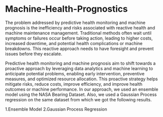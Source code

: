 # Machine-Health-Prognostics
The problem addressed by predictive health monitoring and machine prognosis is the inefficiency and risks associated with reactive health and machine maintenance management. Traditional methods often wait until symptoms or failures occur before taking action, leading to higher costs, increased downtime, and potential health complications or machine breakdowns. This reactive approach needs to have foresight and prevent issues before they escalate.

Predictive health monitoring and machine prognosis aim to shift towards a proactive approach by leveraging data analytics and machine learning to anticipate potential problems, enabling early intervention, preventive measures, and optimized resource allocation. This proactive strategy helps mitigate risks, reduce costs, improve efficiency, and improve health outcomes or machine performance.
In our approach, we used an ensemble model using the NASA Bearing Dataset. Also, we used a Gaussian Process regression on the same dataset from which we got the following results.

1.Ensemble Model
2.Gaussian Process Regression
